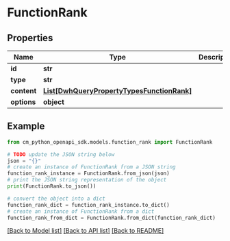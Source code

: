 # FunctionRank


## Properties

Name | Type | Description | Notes
------------ | ------------- | ------------- | -------------
**id** | **str** |  | [optional] 
**type** | **str** |  | 
**content** | [**List[DwhQueryPropertyTypesFunctionRank]**](DwhQueryPropertyTypesFunctionRank.md) |  | 
**options** | **object** |  | 

## Example

```python
from cm_python_openapi_sdk.models.function_rank import FunctionRank

# TODO update the JSON string below
json = "{}"
# create an instance of FunctionRank from a JSON string
function_rank_instance = FunctionRank.from_json(json)
# print the JSON string representation of the object
print(FunctionRank.to_json())

# convert the object into a dict
function_rank_dict = function_rank_instance.to_dict()
# create an instance of FunctionRank from a dict
function_rank_from_dict = FunctionRank.from_dict(function_rank_dict)
```
[[Back to Model list]](../README.md#documentation-for-models) [[Back to API list]](../README.md#documentation-for-api-endpoints) [[Back to README]](../README.md)


